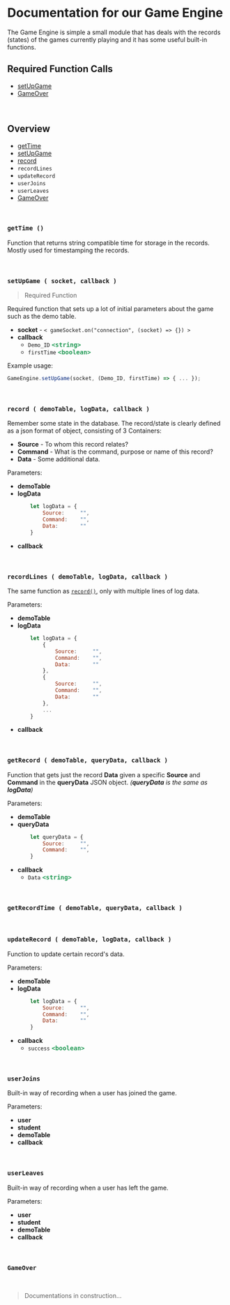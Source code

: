 # Documentation for our Game Engine

The Game Engine is simple a small module that has deals with the records (states) of the games currently playing and it has some useful built-in functions.

## Required Function Calls
 - [setUpGame](#setupgame--socket-callback-)
 - [GameOver](#gameover)

<br>

## Overview
  - [getTime](#gettime-)
  - [setUpGame](#setupgame--socket-callback-)
  - [record](#record--demotable-logdata-callback-)
  - `recordLines`
  - `updateRecord`
  - `userJoins`
  - `userLeaves`
  - [GameOver](#gameover)

<br>

### **`getTime ()`**
Function that returns string compatible time for storage in the records. Mostly used for timestamping the records.

<br>

### **`setUpGame ( socket, callback )`**
> Required Function

Required function that sets up a lot of initial parameters about the game such as the demo table.

 - **socket** - `< gameSocket.on("connection", (socket) => {}) >`
 - **callback**
    - `Demo_ID`       <span style="color: #239B56; font-family: Consolas, monospace; font-weight: bold;">\<string\><span>
    - `firstTime`     <span style="color: #239B56; font-family: Consolas, monospace; font-weight: bold;">\<boolean\><span>

Example usage: 
```javascript
GameEngine.setUpGame(socket, (Demo_ID, firstTime) => { ... });
```

<br>

### **`record ( demoTable, logData, callback )`**
Remember some state in the database. The record/state is clearly defined as a json format of object, consisting of 3 Containers:
 - **Source** - To whom this record relates?
 - **Command** - What is the command, purpose or name of this record?
 - **Data** - Some additional data.

Parameters:
 - **demoTable**
 - **logData**
    ```javascript
        let logData = {
            Source:     "",
            Command:    "",
            Data:       ""
        }
    ```
 - **callback**

<br>

### **`recordLines ( demoTable, logData, callback )`**
The same function as [`record()`](#record--demotable-logdata-callback-), only with multiple lines of log data.

Parameters:
 - **demoTable**
 - **logData**
    ```javascript
        let logData = {
            { 
                Source:     "",
                Command:    "",
                Data:       ""
            },
            { 
                Source:     "",
                Command:    "",
                Data:       ""
            },
            ...
        }
    ```
 - **callback**


<br>

### **`getRecord ( demoTable, queryData, callback )`**
Function that gets just the record **Data** given a specific **Source** and **Command** in the **queryData** JSON object. *(**queryData** is the same as **logData**)*

Parameters:
 - **demoTable**
 - **queryData**
    ```javascript
        let queryData = {
            Source:     "",
            Command:    "",
        }
    ```
 - **callback**
    - `Data`       <span style="color: #239B56; font-family: Consolas, monospace; font-weight: bold;">\<string\><span>

<br>

### **`getRecordTime ( demoTable, queryData, callback )`**

<br>

### **`updateRecord ( demoTable, logData, callback )`**
Function to update certain record's data.

Parameters:
 - **demoTable**
 - **logData**
    ```javascript
        let logData = {
            Source:     "",
            Command:    "",
            Data:       ""
        }
    ```
 - **callback**
    - `success` <span style="color: #239B56; font-family: Consolas, monospace; font-weight: bold;">\<boolean\><span>

<br>

### **`userJoins`**
Built-in way of recording when a user has joined the game.

Parameters:
 - **user**
 - **student**
 - **demoTable**
 - **callback**

<br>

### **`userLeaves`**
Built-in way of recording when a user has left the game.

Parameters:
 - **user**
 - **student**
 - **demoTable**
 - **callback**

<br>

### **`GameOver`**

<br>

> Documentations in construction...
